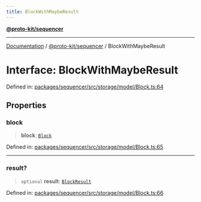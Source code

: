 ```yaml
---
title: BlockWithMaybeResult
---
```


[**@proto-kit/sequencer**](../README.md)

***

[Documentation](../../../README.md) / [@proto-kit/sequencer](../README.md) / BlockWithMaybeResult

# Interface: BlockWithMaybeResult

Defined in: [packages/sequencer/src/storage/model/Block.ts:64](https://github.com/proto-kit/framework/blob/28efa802e3737fc3b77339148b307ef7246f3ef1/packages/sequencer/src/storage/model/Block.ts#L64)

## Properties

### block

> **block**: [`Block`](Block.md)

Defined in: [packages/sequencer/src/storage/model/Block.ts:65](https://github.com/proto-kit/framework/blob/28efa802e3737fc3b77339148b307ef7246f3ef1/packages/sequencer/src/storage/model/Block.ts#L65)

***

### result?

> `optional` **result**: [`BlockResult`](BlockResult.md)

Defined in: [packages/sequencer/src/storage/model/Block.ts:66](https://github.com/proto-kit/framework/blob/28efa802e3737fc3b77339148b307ef7246f3ef1/packages/sequencer/src/storage/model/Block.ts#L66)
